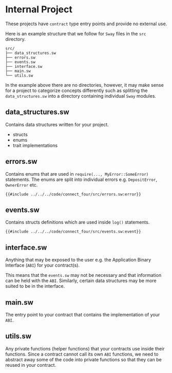 # Internal Project

These projects have `contract` type entry points and provide no external use.

Here is an example structure that we follow for `Sway` files in the `src` directory.

```
src/
├── data_structures.sw
├── errors.sw
├── events.sw
├── interface.sw
├── main.sw
└── utils.sw
```

In the example above there are no directories, however, it may make sense for a project to categorize concepts differently such as splitting the `data_structures.sw` into a directory containing individual `Sway` modules.

## data_structures.sw

Contains data structures written for your project.

- structs
- enums
- trait implementations

## errors.sw

Contains enums that are used in `require(..., MyError::SomeError)` statements.
The enums are split into individual errors e.g. `DepositError`, `OwnerError` etc.

```sway
{{#include ../../../code/connect_four/src/errors.sw:error}}
```

## events.sw

Contains structs definitions which are used inside `log()` statements.

```sway
{{#include ../../../code/connect_four/src/events.sw:event}}
```

## interface.sw

Anything that may be exposed to the user e.g. the Application Binary Interface (`ABI`) for your contract(s).

This means that the `events.sw` may not be necessary and that information can be held with the `ABI`. Similarly, certain data structures may be more suited to be in the interface.

## main.sw

The entry point to your contract that contains the implementation of your `ABI`.

## utils.sw

Any private functions (helper functions) that your contracts use inside their functions.
Since a contract cannot call its own `ABI` functions, we need to abstract away some of the code into private functions so that they can be reused in your contract.